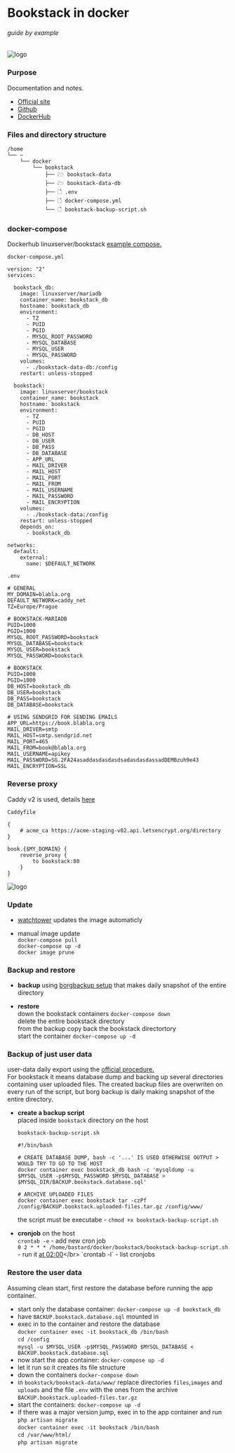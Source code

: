 # Bookstack in docker

###### guide by example

![logo](https://i.imgur.com/qDXwqaU.png)

### Purpose

Documentation and notes.

* [Official site](https://www.bookstackapp.com/)
* [Github](https://github.com/BookStackApp/BookStack)
* [DockerHub](https://hub.docker.com/r/linuxserver/bookstack)

### Files and directory structure

  ```
  /home
  └── ~
      └── docker
          └── bookstack
              ├── 🗁 bookstack-data
              ├── 🗁 bookstack-data-db
              ├── 🗋 .env
              ├── 🗋 docker-compose.yml
              └── 🗋 bookstack-backup-script.sh
  ```

### docker-compose

  Dockerhub linuxserver/bookstack [example compose.](https://hub.docker.com/r/linuxserver/bookstack)

  `docker-compose.yml`

  ```
  version: "2"
  services:

    bookstack_db:
      image: linuxserver/mariadb
      container_name: bookstack_db
      hostname: bookstack_db
      environment:
        - TZ
        - PUID
        - PGID
        - MYSQL_ROOT_PASSWORD
        - MYSQL_DATABASE
        - MYSQL_USER
        - MYSQL_PASSWORD
      volumes:
        - ./bookstack-data-db:/config
      restart: unless-stopped

    bookstack:
      image: linuxserver/bookstack
      container_name: bookstack
      hostname: bookstack
      environment:
        - TZ
        - PUID
        - PGID
        - DB_HOST
        - DB_USER
        - DB_PASS
        - DB_DATABASE
        - APP_URL
        - MAIL_DRIVER
        - MAIL_HOST
        - MAIL_PORT
        - MAIL_FROM
        - MAIL_USERNAME
        - MAIL_PASSWORD
        - MAIL_ENCRYPTION
      volumes:
        - ./bookstack-data:/config
      restart: unless-stopped
      depends_on:
        - bookstack_db

  networks:
    default:
      external:
        name: $DEFAULT_NETWORK
  ```

  `.env`

  ```
  # GENERAL
  MY_DOMAIN=blabla.org
  DEFAULT_NETWORK=caddy_net
  TZ=Europe/Prague

  # BOOKSTACK-MARIADB
  PUID=1000
  PGID=1000
  MYSQL_ROOT_PASSWORD=bookstack
  MYSQL_DATABASE=bookstack
  MYSQL_USER=bookstack
  MYSQL_PASSWORD=bookstack

  # BOOKSTACK
  PUID=1000
  PGID=1000
  DB_HOST=bookstack_db
  DB_USER=bookstack
  DB_PASS=bookstack
  DB_DATABASE=bookstack

  # USING SENDGRID FOR SENDING EMAILS
  APP_URL=https://book.blabla.org
  MAIL_DRIVER=smtp
  MAIL_HOST=smtp.sendgrid.net
  MAIL_PORT=465
  MAIL_FROM=book@blabla.org
  MAIL_USERNAME=apikey
  MAIL_PASSWORD=SG.2FA24asaddasdasdasdsadasdasdassadDEMBzuh9e43
  MAIL_ENCRYPTION=SSL
  ```

### Reverse proxy

  Caddy v2 is used,
  details [here](https://github.com/DoTheEvo/Caddy-v2-examples)

  `Caddyfile`
  ```
  {
      # acme_ca https://acme-staging-v02.api.letsencrypt.org/directory
  }

  book.{$MY_DOMAIN} {
      reverse_proxy {
          to bookstack:80
      }
  }
  ```

![logo](https://i.imgur.com/cN1GUZw.png)

### Update

  * [watchtower](https://github.com/DoTheEvo/selfhosted-apps-docker/tree/master/watchtower) updates the image automaticly

  * manual image update</br>
    `docker-compose pull`</br>
    `docker-compose up -d`</br>
    `docker image prune`

### Backup and restore

  * **backup** using [borgbackup setup](https://github.com/DoTheEvo/selfhosted-apps-docker/tree/master/borg_backup)
  that makes daily snapshot of the entire directory
    
  * **restore**</br>
    down the bookstack containers `docker-compose down`</br>
    delete the entire bookstack directory</br>
    from the backup copy back the bookstack directortory</br>
    start the container `docker-compose up -d`

### Backup of just user data

user-data daily export using the [official procedure.](https://www.bookstackapp.com/docs/admin/backup-restore/)</br>
For bookstack it means database dump and backing up several directories containing user uploaded files.
The created backup files are overwriten on every run of the script,
but borg backup is daily making snapshot of the entire directory.

* **create a backup script**</br>
    placed inside `bookstack` directory on the host

    `bookstack-backup-script.sh`
    ```
    #!/bin/bash

    # CREATE DATABASE DUMP, bash -c '...' IS USED OTHERWISE OUTPUT > WOULD TRY TO GO TO THE HOST
    docker container exec bookstack_db bash -c 'mysqldump -u $MYSQL_USER -p$MYSQL_PASSWORD $MYSQL_DATABASE > $MYSQL_DIR/BACKUP.bookstack.database.sql'

    # ARCHIVE UPLOADED FILES
    docker container exec bookstack tar -czPf /config/BACKUP.bookstack.uploaded-files.tar.gz /config/www/
    ```

    the script must be executabe - `chmod +x bookstack-backup-script.sh`

* **cronjob** on the host</br>
  `crontab -e` - add new cron job</br>
  `0 2 * * * /home/bastard/docker/bookstack/bookstack-backup-script.sh` - run it [at 02:00](https://crontab.guru/#0_2_*_*_*)</br>
  `crontab -l` - list cronjobs

### Restore the user data

  Assuming clean start, first restore the database before running the app container.

  * start only the database container: `docker-compose up -d bookstack_db`
  * have `BACKUP.bookstack.database.sql` mounted in
  * exec in to the container and restore the database</br>
    `docker container exec -it bookstack_db /bin/bash`</br>
    `cd /config`</br>
    `mysql -u $MYSQL_USER -p$MYSQL_PASSWORD $MYSQL_DATABASE < BACKUP.bookstack.database.sql`
  * now start the app container: `docker-compose up -d`
  * let it run so it creates its file structure
  * down the containers `docker-compose down`
  * in `bookstack/bookstack-data/www/` replace directories `files`,`images` and `uploads` and the file `.env`
    with the ones from the archive `BACKUP.bookstack.uploaded-files.tar.gz` 
  * start the containers: `docker-compose up -d`
  * if there was a major version jump, exec in to the app container and run `php artisan migrate`</br>
    `docker container exec -it bookstack /bin/bash`</br>
    `cd /var/www/html/`</br>
    `php artisan migrate`
